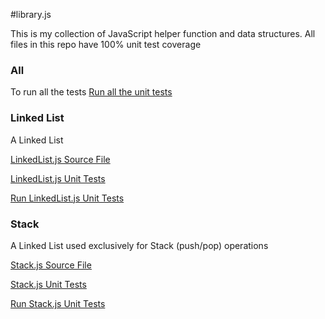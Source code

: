 #library.js

This is my collection of JavaScript helper function and data structures. All files in this repo have 100% unit test coverage

### All

To run all the tests
[Run all the  unit tests](http://sghiassy.github.com/library/spec/AllTests.html "Run unit tests on all the files")

### Linked List

A Linked List

[LinkedList.js Source File](http://sghiassy.github.com/library/LinkedList.js "LinkedList.js Source File")

[LinkedList.js Unit Tests](http://sghiassy.github.com/library/spec/LinkedListSpec.js "LinkedList.js Unit Tests")

[Run LinkedList.js Unit Tests](http://sghiassy.github.com/library/spec/LinkedListTests.html "Run LinkedList.js Unit Tests")

### Stack

A Linked List used exclusively for Stack (push/pop) operations

[Stack.js Source File](http://sghiassy.github.com/library/Stack.js "Stack.js")

[Stack.js Unit Tests](http://sghiassy.github.com/library/spec/StackSpec.js "Stack.js Unit Tests")

[Run Stack.js Unit Tests](http://sghiassy.github.com/library/spec/StackTests.html "Run Stack.js Unit Tests")

